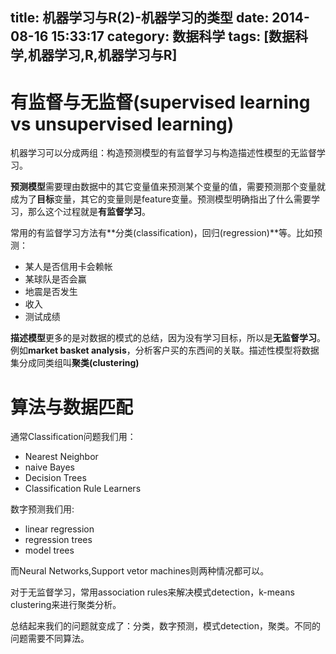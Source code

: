 title: 机器学习与R(2)-机器学习的类型
date: 2014-08-16 15:33:17
category: 数据科学
tags: [数据科学,机器学习,R,机器学习与R]
---

# 有监督与无监督(supervised learning vs unsupervised learning)

机器学习可以分成两组：构造预测模型的有监督学习与构造描述性模型的无监督学习。

**预测模型**需要理由数据中的其它变量值来预测某个变量的值，需要预测那个变量就成为了**目标**变量，其它的变量则是feature变量。预测模型明确指出了什么需要学习，那么这个过程就是**有监督学习**。

常用的有监督学习方法有**分类(classification)，回归(regression)**等。比如预测：

+ 某人是否信用卡会赖帐
+ 某球队是否会赢
+ 地震是否发生
+ 收入
+ 测试成绩

**描述模型**更多的是对数据的模式的总结，因为没有学习目标，所以是**无监督学习**。例如**market basket analysis**，分析客户买的东西间的关联。描述性模型将数据集分成同类组叫**聚类(clustering)**

# 算法与数据匹配

通常Classification问题我们用：

+ Nearest Neighbor 
+ naive Bayes 
+ Decision Trees 
+ Classification Rule Learners

数字预测我们用:

+ linear regression
+ regression trees
+ model trees

而Neural Networks,Support vetor machines则两种情况都可以。

对于无监督学习，常用association rules来解决模式detection，k-means clustering来进行聚类分析。

总结起来我们的问题就变成了：分类，数字预测，模式detection，聚类。不同的问题需要不同算法。


